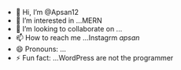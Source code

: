 - 👋 Hi, I’m @Apsan12
- 👀 I’m interested in ...MERN
- 💞️ I’m looking to collaborate on ...
- 📫 How to reach me ...Instagrm _apsan_
- 😄 Pronouns: ...
- ⚡ Fun fact: ...WordPress are not the programmer

<!---
Apsan12/Apsan12 is a ✨ special ✨ repository because its `README.md` (this file) appears on your GitHub profile.
You can click the Preview link to take a look at your changes.
--->
